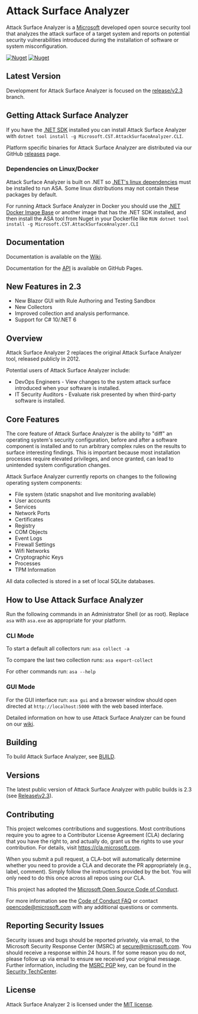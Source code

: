 # Attack Surface Analyzer 
Attack Surface Analyzer is a [Microsoft](https://github.com/microsoft/) developed open source security tool that analyzes the attack 
surface of a target system and reports on potential security vulnerabilities introduced during
the installation of software or system misconfiguration. 

[![Nuget](https://img.shields.io/nuget/dt/Microsoft.CST.AttackSurfaceAnalyzer.CLI)](https://www.nuget.org/packages/Microsoft.CST.AttackSurfaceAnalyzer.CLI) [![Nuget](https://img.shields.io/nuget/v/Microsoft.CST.AttackSurfaceAnalyzer.CLI)](https://www.nuget.org/packages/Microsoft.CST.AttackSurfaceAnalyzer.CLI)

## Latest Version
Development for Attack Surface Analyzer is focused on the [release/v2.3](https://github.com/microsoft/AttackSurfaceAnalyzer/tree/release/v2.3) branch. 

## Getting Attack Surface Analyzer

If you have the [.NET SDK](https://dotnet.microsoft.com/download) installed you can install Attack Surface Analyzer with 
`dotnet tool install -g Microsoft.CST.AttackSurfaceAnalyzer.CLI`.

Platform specific binaries for Attack Surface Analyzer are distributed via our GitHub [releases](https://github.com/Microsoft/AttackSurfaceAnalyzer/releases/latest) page.

### Dependencies on Linux/Docker
Attack Surface Analyzer is built on .NET so [.NET's linux dependencies](https://github.com/dotnet/core/blob/main/release-notes/9.0/install-linux.md) must be installed to run ASA.  Some linux distributions may not contain these packages by default.

For running Attack Surface Analyzer in Docker you should use the [.NET Docker Image Base](https://hub.docker.com/_/microsoft-dotnet-sdk/) or another image that has the .NET SDK installed, and then install the ASA tool from Nuget in your Dockerfile like `RUN dotnet tool install -g Microsoft.CST.AttackSurfaceAnalyzer.CLI`

## Documentation

Documentation is available on the [Wiki](https://github.com/Microsoft/AttackSurfaceAnalyzer/wiki/).

Documentation for the [API](https://microsoft.github.io/AttackSurfaceAnalyzer/api/) is available on GitHub Pages.

## New Features in 2.3

- New Blazor GUI with Rule Authoring and Testing Sandbox
- New Collectors
- Improved collection and analysis performance.
- Support for C# 10/.NET 6

## Overview

Attack Surface Analyzer 2 replaces the original Attack Surface Analyzer tool, released publicly in 2012.

Potential users of Attack Surface Analyzer include:

* DevOps Engineers - View changes to the system attack surface introduced when your software is installed.
* IT Security Auditors - Evaluate risk presented by when third-party software is installed.

## Core Features

The core feature of Attack Surface Analyzer is the ability to "diff" an operating system's security configuration, before and after a software component is installed and to run arbitrary complex rules on the results to surface interesting findings. This is important because most installation processes require elevated privileges, and once granted, can lead to unintended system configuration changes.

Attack Surface Analyzer currently reports on changes to the following operating system components:

- File system (static snapshot and live monitoring available)
- User accounts
- Services
- Network Ports
- Certificates
- Registry
- COM Objects
- Event Logs
- Firewall Settings
- Wifi Networks
- Cryptographic Keys
- Processes
- TPM Information

All data collected is stored in a set of local SQLite databases.

## How to Use Attack Surface Analyzer

Run the following commands in an Administrator Shell (or as root).  Replace ```asa``` with ```asa.exe``` as appropriate for your platform.

### CLI Mode
To start a default all collectors run: ```asa collect -a```

To compare the last two collection runs: ```asa export-collect```

For other commands run: ```asa --help```

### GUI Mode
For the GUI interface run: ```asa gui``` and a browser window should open directed at ```http://localhost:5000``` with the web based interface.

Detailed information on how to use Attack Surface Analyzer can be found on our
[wiki](https://github.com/Microsoft/AttackSurfaceAnalyzer/wiki).

## Building

To build Attack Surface Analyzer, see [BUILD](https://github.com/Microsoft/AttackSurfaceAnalyzer/blob/main/BUILD.md).

## Versions
The latest public version of Attack Surface Analyzer with public builds is 2.3 (see [Release\v2.3](https://github.com/Microsoft/AttackSurfaceAnalyzer/tree/release/v2.3)).  

## Contributing

This project welcomes contributions and suggestions. Most contributions require you to 
agree to a Contributor License Agreement (CLA) declaring that you have the right to, 
and actually do, grant us the rights to use your contribution. For details, visit 
https://cla.microsoft.com.

When you submit a pull request, a CLA-bot will automatically determine whether you 
need to provide a CLA and decorate the PR appropriately (e.g., label, comment). Simply 
follow the instructions provided by the bot. You will only need to do this once across all 
repos using our CLA.

This project has adopted the
[Microsoft Open Source Code of Conduct](https://opensource.microsoft.com/codeofconduct/).

For more information see the [Code of Conduct FAQ](https://opensource.microsoft.com/codeofconduct/faq/) or
contact [opencode@microsoft.com](mailto:opencode@microsoft.com) with any additional questions or comments.

## Reporting Security Issues

Security issues and bugs should be reported privately, via email, to the Microsoft Security
Response Center (MSRC) at [secure@microsoft.com](mailto:secure@microsoft.com). You should
receive a response within 24 hours. If for some reason you do not, please follow up via
email to ensure we received your original message. Further information, including the
[MSRC PGP](https://technet.microsoft.com/en-us/security/dn606155) key, can be found in
the [Security TechCenter](https://technet.microsoft.com/en-us/security/default).

## License

Attack Surface Analyzer 2 is licensed under the
[MIT license](https://github.com/Microsoft/AttackSurfaceAnalyzer/blob/main/LICENSE).
